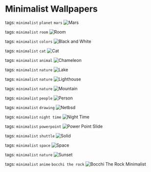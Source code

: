 # Minimalist Wallpapers

tags: ```minimalist``` ```planet``` ```mars```
![Mars](./mars.jpg)

tags: ```minimalist``` ```room```
![Room](./room.jpg)

tags: ```minimalist``` ```colors```
![Black and White](./black-white-minimalist.jpg)

tags: ```minimalist``` ```cat```
![Cat](./cat-minimalist.png)

tags: ```minimalist``` ```animal```
![Chameleon](./chameleon_wallhaven.png)

tags: ```minimalist``` ```nature```
![Lake](./lakeside-minimalist.jpg)

tags: ```minimalist``` ```nature```
![Lighthouse](./minimalist-lighthouse.jpg)

tags: ```minimalist``` ```nature```
![Mountain](./minimalist-mountain.jpg)

tags: ```minimalist``` ```people```
![Person](./minimalist-person.png)

tags: ```minimalist``` ```drawing```
![Netbsd](./netbsd.png)

tags: ```minimalist``` ```night time```
![Night Time](./night-time-minimalist.jpg)

tags: ```minimalist``` ```powerpoint```
![Power Point Slide](./powerpoint-silde-minimalist.png)

tags: ```minimalist``` ```shuttle```
![Solid](./solid.png)

tags: ```minimalist``` ```space```
![Space](./space-minimalist.png)

tags: ```minimalist``` ```nature```
![Sunset](./sunset-minimalist.jpg)

tags: ```minimalist``` ```anime``` ```bocchi the rock```
![Bocchi The Rock Minimalist](./bocchi-the-rock-minimalist.png)
